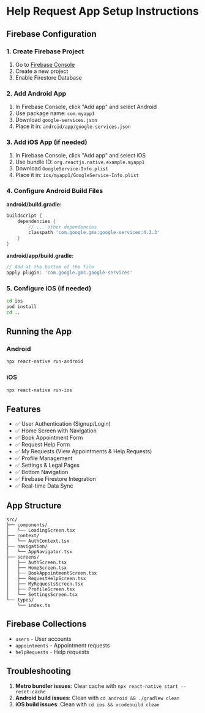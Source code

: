 # Help Request App Setup Instructions

## Firebase Configuration

### 1. Create Firebase Project
1. Go to [Firebase Console](https://console.firebase.google.com/)
2. Create a new project
3. Enable Firestore Database

### 2. Add Android App
1. In Firebase Console, click "Add app" and select Android
2. Use package name: `com.myapp1`
3. Download `google-services.json`
4. Place it in: `android/app/google-services.json`

### 3. Add iOS App (if needed)
1. In Firebase Console, click "Add app" and select iOS
2. Use bundle ID: `org.reactjs.native.example.myapp1`
3. Download `GoogleService-Info.plist`
4. Place it in: `ios/myapp1/GoogleService-Info.plist`

### 4. Configure Android Build Files

**android/build.gradle:**
```gradle
buildscript {
    dependencies {
        // ... other dependencies
        classpath 'com.google.gms:google-services:4.3.3'
    }
}
```

**android/app/build.gradle:**
```gradle
// Add at the bottom of the file
apply plugin: 'com.google.gms.google-services'
```

### 5. Configure iOS (if needed)
```bash
cd ios
pod install
cd ..
```

## Running the App

### Android
```bash
npx react-native run-android
```

### iOS
```bash
npx react-native run-ios
```

## Features

- ✅ User Authentication (Signup/Login)
- ✅ Home Screen with Navigation
- ✅ Book Appointment Form
- ✅ Request Help Form
- ✅ My Requests (View Appointments & Help Requests)
- ✅ Profile Management
- ✅ Settings & Legal Pages
- ✅ Bottom Navigation
- ✅ Firebase Firestore Integration
- ✅ Real-time Data Sync

## App Structure

```
src/
├── components/
│   └── LoadingScreen.tsx
├── context/
│   └── AuthContext.tsx
├── navigation/
│   └── AppNavigator.tsx
├── screens/
│   ├── AuthScreen.tsx
│   ├── HomeScreen.tsx
│   ├── BookAppointmentScreen.tsx
│   ├── RequestHelpScreen.tsx
│   ├── MyRequestsScreen.tsx
│   ├── ProfileScreen.tsx
│   └── SettingsScreen.tsx
└── types/
    └── index.ts
```

## Firebase Collections

- `users` - User accounts
- `appointments` - Appointment requests
- `helpRequests` - Help requests

## Troubleshooting

1. **Metro bundler issues**: Clear cache with `npx react-native start --reset-cache`
2. **Android build issues**: Clean with `cd android && ./gradlew clean`
3. **iOS build issues**: Clean with `cd ios && xcodebuild clean` 
